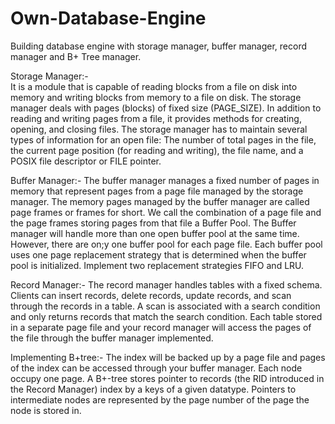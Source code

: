 # Own-Database-Engine
Building database engine with storage manager, buffer manager, record manager and B+ Tree manager.

Storage Manager:-  
It is a module that is capable of reading blocks from a file on disk into memory and writing blocks from memory to a file on disk. The storage manager deals with pages (blocks) of fixed size (PAGE_SIZE). In addition to reading and writing pages from a file, it provides methods for creating, opening, and closing files. The storage manager has to maintain several types of information for an open file: The number of total pages in the file, the current page position (for reading and writing), the file name, and a POSIX file descriptor or FILE pointer. 

Buffer Manager:-
The buffer manager manages a fixed number of pages in memory that represent pages from a page file managed by the storage manager. The memory pages managed by the buffer manager are called page frames or frames for short. We call the combination of a page file and the page frames storing pages from that file a Buffer Pool. The Buffer manager will handle more than one open buffer pool at the same time. However, there are on;y one buffer pool for each page file. Each buffer pool uses one page replacement strategy that is determined when the buffer pool is initialized. Implement two replacement strategies FIFO and LRU.

Record Manager:-
The record manager handles tables with a fixed schema. Clients can insert records, delete records, update records, and scan through the records in a table. A scan is associated with a search condition and only returns records that match the search condition. Each table  stored in a separate page file and your record manager will access the pages of the file through the buffer manager implemented.

Implementing B+tree:-
The index will be backed up by a page file and pages of the index can be accessed through your buffer manager. Each node occupy one page.  A B+-tree stores pointer to records (the RID introduced in the Record Manager) index by a keys of a given datatype. Pointers to intermediate nodes are represented by the page number of the page the node is stored in.
